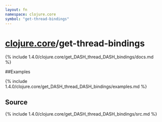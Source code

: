 ```yaml
---
layout: fn
namespace: clojure.core
symbol: "get-thread-bindings"
---
```


# [clojure.core](../)/get-thread-bindings

{% include 1.4.0/clojure.core/get_DASH_thread_DASH_bindings/docs.md %}

##Examples

{% include 1.4.0/clojure.core/get_DASH_thread_DASH_bindings/examples.md %}
## Source
{% include 1.4.0/clojure.core/get_DASH_thread_DASH_bindings/src.md %}

